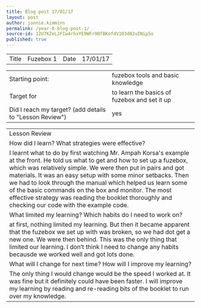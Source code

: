 ```yaml
---
title: Blog post 17/01/17
layout: post
author: jonnie.kimmins
permalink: /year-8-blog-post-1/
source-id: 12U7KZeLJFIw4rhxYE9WFr9BfBKofdV103d02uINip5o
published: true
---
```

<table>
  <tr>
    <td>Title</td>
    <td>Fuzebox 1</td>
    <td>Date</td>
    <td>17/01/17</td>
  </tr>
</table>


<table>
  <tr>
    <td>Starting point:</td>
    <td>fuzebox tools and basic knowledge </td>
  </tr>
  <tr>
    <td>Target for </td>
    <td>to learn the basics of fuzebox and set it up</td>
  </tr>
  <tr>
    <td>Did I reach my target? 
(add details to "Lesson Review")</td>
    <td> yes</td>
  </tr>
</table>


<table>
  <tr>
    <td>Lesson Review</td>
  </tr>
  <tr>
    <td>How did I learn? What strategies were effective? </td>
  </tr>
  <tr>
    <td>I learnt what to do by first watching Mr. Ampah Korsa's example at the front. He told us what to get and how to set up a fuzebox, which was relatively simple. We were then put in pairs and got materials. It was an easy setup with some minor setbacks. Then we had to look through the manual which helped us learn some of the basic commands on the box and monitor. The most effective strategy was reading the booklet thoroughly and checking our code with the example code.</td>
  </tr>
  <tr>
    <td>What limited my learning? Which habits do I need to work on? </td>
  </tr>
  <tr>
    <td>at first, nothing limited my learning. But then it became apparent that the fuzebox we set up with was broken, so we had dot get a new one. We were then behind. This was the only thing that limited our learning. I don’t think I need to change any habits becausde we worked well and got lots done.</td>
  </tr>
  <tr>
    <td>What will I change for next time? How will I improve my learning?</td>
  </tr>
  <tr>
    <td>The only thing I would change would be the speed I worked at. It was fine but it definitely could have been faster. I will improve my learning by reading and re-reading bits of the booklet to run over my knowledge. </td>
  </tr>
</table>


